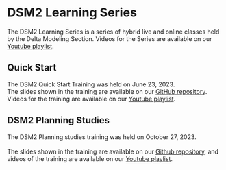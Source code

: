 # DSM2 Learning Series

The DSM2 Learning Series is a series of hybrid live and online classes held by the Delta Modeling Section. 
Videos for the Series are available on our [Youtube playlist](https://youtube.com/playlist?list=PL33EJkVWqElXUihYnGzA9E5BocWu-Deij&si=1oKHJvQpT6fLIW2C).

## Quick Start

The DSM2 Quick Start Training was held on June 23, 2023. 
<BR>
The slides shown in the training are available on our [GitHub repository](https://github.com/CADWRDeltaModeling/DSM2LearningSeries/tree/main/quick_start). Videos for the training are available on our [Youtube playlist](https://youtube.com/playlist?list=PL33EJkVWqElXUihYnGzA9E5BocWu-Deij&si=1oKHJvQpT6fLIW2C).

## DSM2 Planning Studies

The DSM2 Planning studies training was held on October 27, 2023.
<BR><BR>
The slides shown in the training are available on our [Github repository](https://github.com/CADWRDeltaModeling/DSM2LearningSeries/tree/main/dsm2_planning_study), and videos of the training are available on our [Youtube playlist](https://youtube.com/playlist?list=PL33EJkVWqElXUihYnGzA9E5BocWu-Deij&si=1oKHJvQpT6fLIW2C).